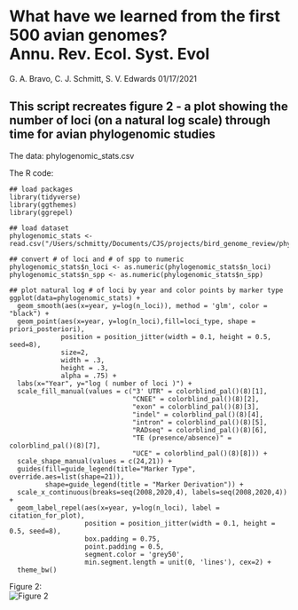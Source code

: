 # What have we learned from the first 500 avian genomes? <br /> Annu. Rev. Ecol. Syst. Evol

G. A. Bravo, C. J. Schmitt, S. V. Edwards 
01/17/2021

## This script recreates figure 2 - a plot showing the number of loci (on a natural log scale) through time for avian phylogenomic studies

The data: phylogenomic_stats.csv

The R code:

```
## load packages
library(tidyverse)
library(ggthemes)
library(ggrepel)

## load dataset
phylogenomic_stats <- read.csv("/Users/schmitty/Documents/CJS/projects/bird_genome_review/phylogenomic_stats.csv")

## convert # of loci and # of spp to numeric
phylogenomic_stats$n_loci <- as.numeric(phylogenomic_stats$n_loci)
phylogenomic_stats$n_spp <- as.numeric(phylogenomic_stats$n_spp)

## plot natural log # of loci by year and color points by marker type
ggplot(data=phylogenomic_stats) +
  geom_smooth(aes(x=year, y=log(n_loci)), method = 'glm', color = "black") +
  geom_point(aes(x=year, y=log(n_loci),fill=loci_type, shape = priori_posteriori),
             position = position_jitter(width = 0.1, height = 0.5, seed=8),
             size=2,
             width = .3,
             height = .3,
             alpha = .75) +
  labs(x="Year", y="log ( number of loci )") +
  scale_fill_manual(values = c("3' UTR" = colorblind_pal()(8)[1],
                               "CNEE" = colorblind_pal()(8)[2],
                               "exon" = colorblind_pal()(8)[3],
                               "indel" = colorblind_pal()(8)[4],
                               "intron" = colorblind_pal()(8)[5],
                               "RADseq" = colorblind_pal()(8)[6],
                               "TE (presence/absence)" = colorblind_pal()(8)[7],
                               "UCE" = colorblind_pal()(8)[8])) +
  scale_shape_manual(values = c(24,21)) +
  guides(fill=guide_legend(title="Marker Type", override.aes=list(shape=21)),
         shape=guide_legend(title = "Marker Derivation")) +
  scale_x_continuous(breaks=seq(2008,2020,4), labels=seq(2008,2020,4)) +
  geom_label_repel(aes(x=year, y=log(n_loci), label = citation_for_plot),
                   position = position_jitter(width = 0.1, height = 0.5, seed=8),
                   box.padding = 0.75,
                   point.padding = 0.5,
                   segment.color = 'grey50',
                   min.segment.length = unit(0, 'lines'), cex=2) +
  theme_bw()
```
Figure 2: \
![Figure 2](https://github.com/schmitt8/bird_genomics_review/blob/main/phylogenomic_stats_figure/Fig2.png)
